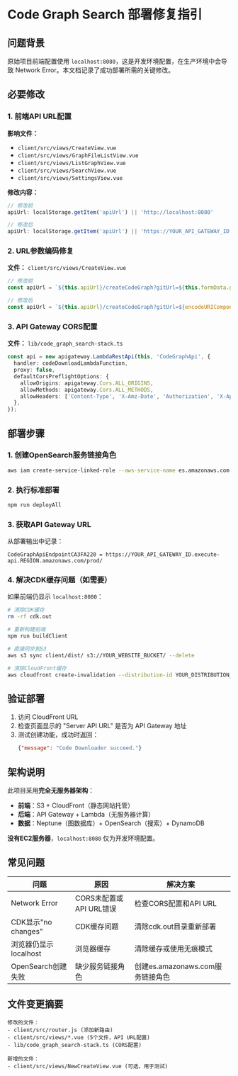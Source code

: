 # Code Graph Search 部署修复指引

## 问题背景

原始项目前端配置使用 `localhost:8080`，这是开发环境配置，在生产环境中会导致 Network Error。本文档记录了成功部署所需的关键修改。

## 必要修改

### 1. 前端API URL配置

**影响文件：**
- `client/src/views/CreateView.vue`
- `client/src/views/GraphFileListView.vue`
- `client/src/views/ListGraphView.vue`
- `client/src/views/SearchView.vue`
- `client/src/views/SettingsView.vue`

**修改内容：**
```javascript
// 修改前
apiUrl: localStorage.getItem('apiUrl') || 'http://localhost:8080'

// 修改后
apiUrl: localStorage.getItem('apiUrl') || 'https://YOUR_API_GATEWAY_ID.execute-api.REGION.amazonaws.com/prod'
```

### 2. URL参数编码修复

**文件：** `client/src/views/CreateView.vue`

```javascript
// 修改前
const apiUrl = `${this.apiUrl}/createCodeGraph?gitUrl=${this.formData.githubUrl}&branch=${this.formData.branchName}&subFolder=${this.formData.scanFolder}&bedrockAPIPauseTime=${this.formData.bedrockPauseTime}`

// 修改后
const apiUrl = `${this.apiUrl}/createCodeGraph?gitUrl=${encodeURIComponent(this.formData.githubUrl)}&branch=${encodeURIComponent(this.formData.branchName)}&subFolder=${encodeURIComponent(this.formData.scanFolder)}&bedrockAPIPauseTime=${this.formData.bedrockPauseTime}`
```

### 3. API Gateway CORS配置

**文件：** `lib/code_graph_search-stack.ts`

```typescript
const api = new apigateway.LambdaRestApi(this, 'CodeGraphApi', {
  handler: codeDownloadLambdaFunction,
  proxy: false,
  defaultCorsPreflightOptions: {
    allowOrigins: apigateway.Cors.ALL_ORIGINS,
    allowMethods: apigateway.Cors.ALL_METHODS,
    allowHeaders: ['Content-Type', 'X-Amz-Date', 'Authorization', 'X-Api-Key', 'X-Amz-Security-Token'],
  },
});
```

## 部署步骤

### 1. 创建OpenSearch服务链接角色
```bash
aws iam create-service-linked-role --aws-service-name es.amazonaws.com
```

### 2. 执行标准部署
```bash
npm run deployAll
```

### 3. 获取API Gateway URL
从部署输出中记录：
```
CodeGraphApiEndpointCA3FA220 = https://YOUR_API_GATEWAY_ID.execute-api.REGION.amazonaws.com/prod/
```

### 4. 解决CDK缓存问题（如需要）

如果前端仍显示 `localhost:8080`：

```bash
# 清除CDK缓存
rm -rf cdk.out

# 重新构建前端
npm run buildClient

# 直接同步到S3
aws s3 sync client/dist/ s3://YOUR_WEBSITE_BUCKET/ --delete

# 清除CloudFront缓存
aws cloudfront create-invalidation --distribution-id YOUR_DISTRIBUTION_ID --paths "/*"
```

## 验证部署

1. 访问 CloudFront URL
2. 检查页面显示的 "Server API URL" 是否为 API Gateway 地址
3. 测试创建功能，成功时返回：
   ```json
   {"message": "Code Downloader succeed."}
   ```

## 架构说明

此项目采用**完全无服务器架构**：

- **前端**：S3 + CloudFront（静态网站托管）
- **后端**：API Gateway + Lambda（无服务器计算）
- **数据**：Neptune（图数据库）+ OpenSearch（搜索）+ DynamoDB

**没有EC2服务器**，`localhost:8080` 仅为开发环境配置。

## 常见问题

| 问题 | 原因 | 解决方案 |
|------|------|----------|
| Network Error | CORS未配置或API URL错误 | 检查CORS配置和API URL |
| CDK显示"no changes" | CDK缓存问题 | 清除cdk.out目录重新部署 |
| 浏览器仍显示localhost | 浏览器缓存 | 清除缓存或使用无痕模式 |
| OpenSearch创建失败 | 缺少服务链接角色 | 创建es.amazonaws.com服务链接角色 |

## 文件变更摘要

```
修改的文件：
- client/src/router.js (添加新路由)
- client/src/views/*.vue (5个文件，API URL配置)
- lib/code_graph_search-stack.ts (CORS配置)

新增的文件：
- client/src/views/NewCreateView.vue (可选，用于测试)
```